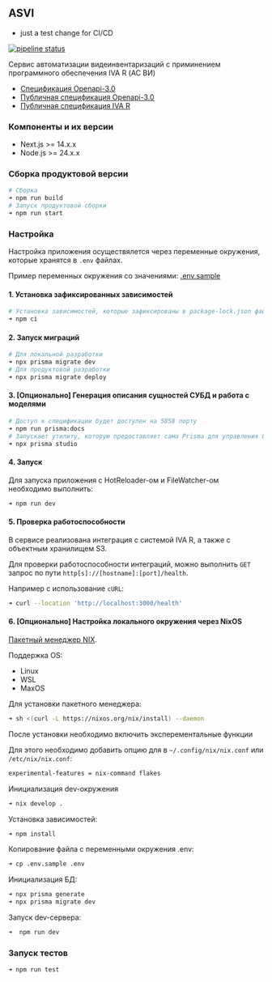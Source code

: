 ## ASVI

- just a test change for CI/CD

[![pipeline status](https://rwdt1.gitlab.yandexcloud.net/labeling/asvi/badges/main/pipeline.svg)](https://rwdt1.gitlab.yandexcloud.net/labeling/asvi/-/commits/main)

Сервис автоматизации видеинвентаризаций с приминением программного обеспечения IVA R (АС
ВИ)

- [Спецификация Openapi-3.0 ](./docs/openapi.yaml)
- [Публичная спецификация Openapi-3.0](./docs/openapi-public.yaml)
- [Публичная спецификация IVA R](./docs/openapi-iva.yaml)

### Компоненты и их версии

- Next.js >= 14.x.x
- Node.js >= 24.x.x

### Сборка продуктовой версии

```bash
# Сборка
➜ npm run build
# Запуск продуктовой сборки
➜ npm run start
```

### Настройка

Настройка приложения осуществялется через переменные окружения, которые хранятся в `.env`
файлах.

Пример переменных окружения со значениями: [.env.sample](./.env.sample)

#### 1. Установка зафиксированных зависимостей

```bash
# Установка зависимостей, которые зафиксированы в package-lock.json файле
➜ npm ci
```

#### 2. Запуск миграций

```bash
# Для локальной разработки
➜ npx prisma migrate dev
# Для продуктовой разработки
➜ npx prisma migrate deploy
```

#### 3. [Опционально] Генерация описания сущностей СУБД и работа с моделями

```bash
# Доступ к спецификации будет доступен на 5858 порту
➜ npm run prisma:docs
# Запускает утилиту, которую предоставляет сама Prisma для управления СУБД на основе моделей
➜ npx prisma studio
```

#### 4. Запуск

Для запуска приложения с HotReloader-ом и FileWatcher-ом необходимо выполнить:

```bash
➜ npm run dev
```

#### 5. Проверка работоспособности

В сервисе реализована интеграция с системой IVA R, а также с объектным хранилищем S3.

Для проверки работоспособности интеграций, можно выполнить `GET` запрос по пути
`http[s]://[hostname]:[port]/health`.

Например с использование `cURL`:

```bash
➜ curl --location 'http://localhost:3000/health'
```

#### 6. [Опционально] Настройка локального окружения через NixOS

[Пакетный менеджер NIX](https://nixos.org/download).

Поддержка OS:

- Linux
- WSL
- MaxOS

Для установки пакетного менеджера:

```bash
➜ sh <(curl -L https://nixos.org/nix/install) --daemon
```

После установки необходимо включить эксперементальные функции

Для этого необходимо добавить опцию для в `~/.config/nix/nix.conf` или
`/etc/nix/nix.conf`:

```bash
experimental-features = nix-command flakes
```

Инициализация dev-окружения

```bash
➜ nix develop .
```

Установка зависимостей:

```bash
➜ npm install
```

Копирование файла с переменными окружения .env:

```bash
➜ cp .env.sample .env
```

Инициализация БД:

```bash
➜ npx prisma generate
➜ npx prisma migrate dev
```

Запуск dev-сервера:

```bash
➜  npm run dev
```

### Запуск тестов

```bash
➜ npm run test
```
